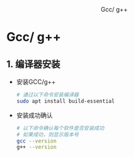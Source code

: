 <div align="center">
Gcc/ g++
</div> 

# Gcc/ g++

## 1. 编译器安装
- 安装GCC/g++
  ```bash
  # 通过以下命令安装编译器
  sudo apt install build-essential
  ```
- 安装成功确认
  ```bash
  # 以下命令确认每个软件是否安装成功
  # 如果成功，则显示版本号
  gcc --version
  g++ --version
  ```
